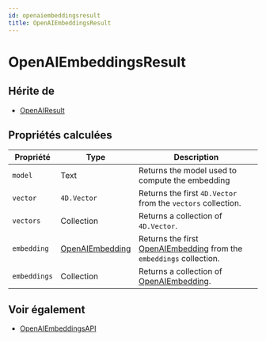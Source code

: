 ```yaml
---
id: openaiembeddingsresult
title: OpenAIEmbeddingsResult
---
```


# OpenAIEmbeddingsResult

## Hérite de

- [OpenAIResult](OpenAIResult.md)

## Propriétés calculées

| Propriété    | Type                                  | Description                                                                                               |
| ------------ | ------------------------------------- | --------------------------------------------------------------------------------------------------------- |
| `model`      | Text                                  | Returns the model used to compute the embedding                                                           |
| `vector`     | `4D.Vector`                           | Returns the first `4D.Vector` from the `vectors` collection.                              |
| `vectors`    | Collection                            | Returns a collection of `4D.Vector`.                                                      |
| `embedding`  | [OpenAIEmbedding](OpenAIEmbedding.md) | Returns the first [OpenAIEmbedding](OpenAIEmbedding.md) from the `embeddings` collection. |
| `embeddings` | Collection                            | Returns a collection of [OpenAIEmbedding](OpenAIEmbedding.md).                            |

## Voir également

- [OpenAIEmbeddingsAPI](OpenAIEmbeddingsAPI.md)
